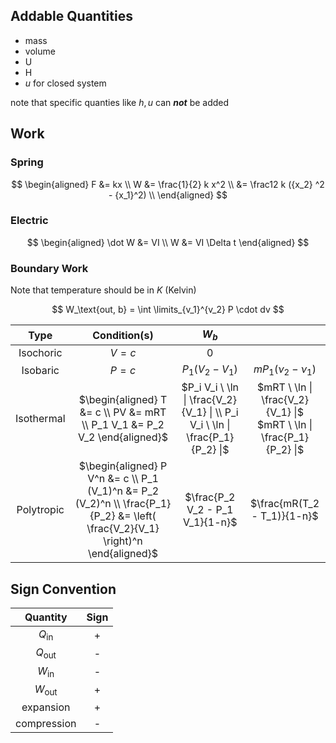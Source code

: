 ## Addable Quantities

- mass
- volume
- U
- H
- $u$ for closed system

note that specific quanties like $h, u$ can ***not*** be added

## Work

### Spring

$$
\begin{aligned}
F &= kx \\
W &= \frac{1}{2} k x^2 \\
&= \frac12 k ({x_2} ^2 - {x_1}^2) \\
\end{aligned}
$$

### Electric

$$
\begin{aligned}
\dot W &= VI \\
W &= VI \Delta t
\end{aligned}
$$

### Boundary Work

Note that temperature should be in $K$ (Kelvin)

$$
W_\text{out, b} = \int \limits_{v_1}^{v_2} P \cdot dv
$$

|    Type    |                         Condition(s)                         |                            $W_b$                             |                                                              |
| :--------: | :----------------------------------------------------------: | :----------------------------------------------------------: | :----------------------------------------------------------: |
| Isochoric  |                           $V = c$                            |                             $0$                              |                                                              |
|  Isobaric  |                           $P = c$                            |                       $P_1(V_2 - V_1)$                       |                    $mP_1(\nu_2 - \nu_1)$                     |
| Isothermal | $\begin{aligned} T &= c \\ PV &= mRT \\ P_1 V_1 &= P_2 V_2 \end{aligned}$ | $P_i V_i \ \ln \| \frac{V_2}{V_1} \| \\ P_i V_i \ \ln \| \frac{P_1}{P_2} \|$ | $mRT \ \ln \| \frac{V_2}{V_1} \|$ <br /> $mRT \ \ln \| \frac{P_1}{P_2} \|$ |
| Polytropic | $\begin{aligned} P V^n &= c \\ P_1 (V_1)^n &= P_2 (V_2)^n \\ \frac{P_1}{P_2} &= \left( \frac{V_2}{V_1} \right)^n  \end{aligned}$ | $\frac{P_2 V_2 - P_1 V_1}{1-n}$ | $\frac{mR(T_2 - T_1)}{1-n}$ |

## Sign Convention

|    Quantity    | Sign |
| :------------: | :--: |
| $Q_\text{in}$  |  +   |
| $Q_\text{out}$ |    -   |
| $W_\text{in}$  |    -   |
| $W_\text{out}$ |  +   |
|   expansion    |  +   |
|  compression   |    -   |

